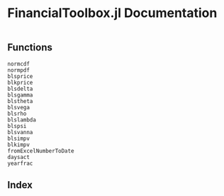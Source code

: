 # FinancialToolbox.jl Documentation

```@contents
```

## Functions

```@docs
normcdf
normpdf
blsprice
blkprice
blsdelta
blsgamma
blstheta
blsvega
blsrho
blslambda
blspsi
blsvanna
blsimpv
blkimpv
fromExcelNumberToDate
daysact
yearfrac
```

## Index

```@index
```